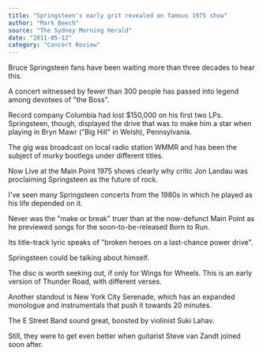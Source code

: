 ```yaml
---
title: "Springsteen's early grit revealed on famous 1975 show"
author: "Mark Beech"
source: "The Sydney Morning Herald"
date: "2011-05-12"
category: "Concert Review"
---
```


Bruce Springsteen fans have been waiting more than three decades to hear this.

A concert witnessed by fewer than 300 people has passed into legend among devotees of "the Boss".

Record company Columbia had lost $150,000 on his first two LPs. Springsteen, though, displayed the drive that was to make him a star when playing in Bryn Mawr ("Big Hill" in Welsh), Pennsylvania.

The gig was broadcast on local radio station WMMR and has been the subject of murky bootlegs under different titles.

Now Live at the Main Point 1975 shows clearly why critic Jon Landau was proclaiming Springsteen as the future of rock.

I've seen many Springsteen concerts from the 1980s in which he played as his life depended on it.

Never was the "make or break" truer than at the now-defunct Main Point as he previewed songs for the soon-to-be-released Born to Run.

Its title-track lyric speaks of "broken heroes on a last-chance power drive".

Springsteen could be talking about himself.

The disc is worth seeking out, if only for Wings for Wheels. This is an early version of Thunder Road, with different verses.

Another standout is New York City Serenade, which has an expanded monologue and instrumentals that push it towards 20 minutes.

The E Street Band sound great, boosted by violinist Suki Lahav.

Still, they were to get even better when guitarist Steve van Zandt joined soon after.
